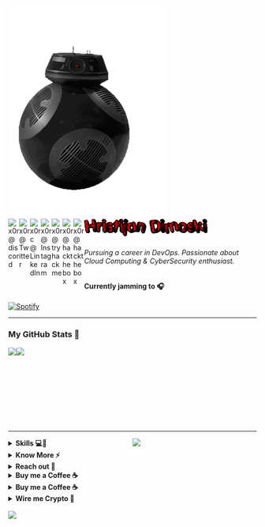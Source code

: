 <a href="https://pprkut.com/"><img src="giphy.gif" align="left" height="430" /></a>

<img src="name.gif" width="50%" href="https://pprkut.com/" alt="hi">

<a href="https://discord.com/channels/@me/299152387728343043">
  <img align="left" alt="x0r @ discord" width="22px" src="https://raw.githubusercontent.com/peterthehan/peterthehan/master/assets/discord.svg" />
</a>
<a href="https://twitter.com/x0rCTF">
  <img align="left" alt="x0r @ Twitter" width="22px" src="https://raw.githubusercontent.com/peterthehan/peterthehan/master/assets/twitter.svg" />
</a>
<a href="https://www.linkedin.com/in/crix0r/">
  <img align="left" alt="x0rc @ LinkedIn" width="22px" src="https://raw.githubusercontent.com/peterthehan/peterthehan/master/assets/linkedin.svg" />
</a>
<a href="https://www.instagram.com/pprkutt/">
  <img align="left" alt="x0r @ Instagram" width="22px" src="https://user-images.githubusercontent.com/57835412/153722208-5cc3550e-209d-439f-ab75-b16f6d8b94bb.png" />
</a>

<a href="https://tryhackme.com/p/e1ee7">
  <img align="left" alt="x0r @ tryhackme" width="22px" src="https://api.iconify.design/simple-icons:tryhackme.svg?color=%23a89984" />
</a>

<a href="https://app.hackthebox.com/profile/107301">
  <img align="left" alt="x0r @ hackthebox" width="22px" src="https://www.svgrepo.com/show/331423/hack-the-box.svg" />
</a>

<a href="https://steamcommunity.com/id/Raizeyourweapon/">
  <img align="left" alt="x0r @ hackthebox" width="22px" src="https://seeklogo.com/images/S/steam-logo-37A2862F0B-seeklogo.com.png" />
</a>


<br/>

###### Pursuing a career in DevOps. Passionate about Cloud Computing & CyberSecurity enthusiast.

#### Currently jamming to 🎧️

[![Spotify](https://skywalker-utilities.vercel.app/api/spotify?background_color=0f0f0f)](https://open.spotify.com/user/31dbtqjexzh6qbtgar42hbc64q4m)

-----

### My GitHub Stats 🚀

<p style="display:flex;" align="left">
    <img src="https://github-readme-streak-stats.herokuapp.com?user=x0rc&theme=blux&&background=0d1117&border=444" height="155"" height="155">
    <img src="https://github-readme-stats.vercel.app/api?username=x0rc&show_icons=true&title_color=018596&icon_color=00E1F7FF&bg_color=0d1117&text_color=FFF&border_color=444&count_private=true" height="155">
</p>

----- 

<a href="https://pprkut.com/">
    <img src="https://c.tenor.com/8PDB3JNNq98AAAAC/silicon-valley.gif" align="right" width="50%" />
</a>

<details>
  <summary><b>Skills 💻🌱</b></summary>
  <br/>

  ![Javascript](https://img.shields.io/badge/-Javascript-black?style=plastic&logo=javascript)
  ![Typescript](https://img.shields.io/badge/-Typescript-black?style=plastic&logo=typescript)
  ![Python](https://img.shields.io/badge/-Python-black?style=plastic&logo=Python)
  ![Git](https://img.shields.io/badge/-Git-black?style=plastic&logo=git)
  ![Shell](https://img.shields.io/badge/-Shell-black?style=plastic&logo=Shell)
  ![Web3](https://img.shields.io/badge/-Web3-black?style=plastic&logo=blockchain)
  ![VS Code](https://img.shields.io/badge/-VS%20Code-black?style=plastic&logo=visual-studio-code) 
  ![React](https://img.shields.io/badge/-React-black?style=plastic&logo=react)
  ![Next.js](https://img.shields.io/badge/-Next.JS-black?style=plastic&logo=Next.js)
  ![Node.JS](https://img.shields.io/badge/-Node.JS-black?style=plastic&logo=Node.js)
  ![Express.JS](https://img.shields.io/badge/-Express.JS-black?style=plastic&logo=express)
  ![Amazon AWS](https://img.shields.io/badge/Amazon%20AWS-black?style=plastic&logo=amazon-aws)
  ![GitHub Actions](https://img.shields.io/badge/-GitHubActions-black?style=plastic&logo=github-actions)
  ![GitLab](https://img.shields.io/badge/-GitLab-black?style=plastic&logo=gitlab)
  ![MongoDB](https://img.shields.io/badge/-MongoDB-black?style=plastic&logo=mongodb)
  ![HarperDB](https://img.shields.io/badge/-HarperDB-black?style=plastic&logo=harperdb) 
  ![MySQL](https://img.shields.io/badge/-MySQL-black?style=plastic&logo=mysql) 
  ![PostgreSQL](https://img.shields.io/badge/-PostgreSQL-black?style=plastic&logo=postgresql)
  ![SQLServer](https://img.shields.io/badge/-MSSQL-black?style=plastic&logo=sqlserver)
  ![Postman](https://img.shields.io/badge/-Postman-black?style=plastic&logo=Postman)
  ![Cloudflare](https://img.shields.io/badge/-Cloudflare-black?style=plastic&logo=cloudflare)
  ![cPanel](https://img.shields.io/badge/-cPanel-black?style=plastic&logo=cPanel)
  ![nginx](https://img.shields.io/badge/-nginx-black?style=plastic&logo=nginx)
  ![npm](https://img.shields.io/badge/-npm-black?style=plastic&logo=npm)
  ![linux](https://img.shields.io/badge/-linux-black?style=plastic&logo=linux)
  ![firebase](https://img.shields.io/badge/-firebase-black?style=plastic&logo=firebase)  

</details> 

<details>
  <summary><b>Know More ⚡️</b></summary>
  <br/> I do and try variety of things and activities. Check out my complete portfolio at <a href="https://www.pprkut.com">pprkut.com</a>
</details>

<details>
  <summary><b>Reach out 🤞</b></summary>
  <br/>
  I like connecting with people. So I'm all ears for anything you'd like to say to me. Write to me at <a href="mailto:hi@pprkut.com">hi@pprkut.com</a>
</details>

<details>
  <summary><b>Buy me a Coffee ☕️</b></summary>
  <div align="left">
    <br/>
    <a href="https://www.buymeacoffee.com/x0rsec" target="_blank"><img src="https://cdn.buymeacoffee.com/buttons/v2/default-yellow.png" alt="Buy Me A Coffee" height="60px" width="217px" ></a>
  </div>
</details>

<details>
  <summary><b>Buy me a Coffee ☕️</b></summary>
  <div align="left">
    <br/>
    <a href="https://www.buymeacoffee.com/x0rsec" target="_blank"><img src="https://cdn.buymeacoffee.com/buttons/v2/default-yellow.png" alt="Buy Me A Coffee" height="60px" width="217px" ></a>
  </div>
</details>

<details>
  <summary><b>Wire me Crypto 🦝</b></summary>
  <br/> 
   
  ```
    #inc
  ```
 
</details>


<br/>
<img src="https://komarev.com/ghpvc/?username=x0rc&color=blue" align="left"/>


